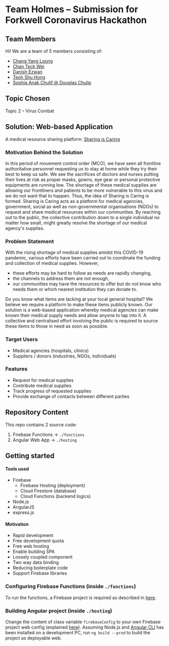 # Team Holmes &#8211; Submission for Forkwell Coronavirus Hackathon

## Team Members
Hi! We are a team of 5 members consisting of:
* [Chang Yang Loong](https://github.com/changyangloong)
* [Chan Teck Wei](https://github.com/chantw)
* [Danish Ezwan](https://github.com/coffeestains1908)
* [Teoh Shu Hong](https://github.com/Harlley7289)
* [Sophia Anak Chulif @ Douglas Chulip](https://github.com/sophiadouglas)

## Topic Chosen
Topic 2 &#8211; Virus Combat

## Solution: Web-based Application
A medical resource sharing platform: [Sharing is Caring](https://neuon-hackathon-holmes.web.app/)

### Motivation Behind the Solution
In this period of movement control order (MCO), we have seen all frontline authoritative personnel requesting us to 
stay at home while they try their best to keep us safe. We see the sacrifices of doctors and nurses putting their lives at risk 
as proper masks, gowns, eye gear or personal protective equipments are running low. The shortage of these medical supplies
are allowing our frontliners and patients to be more vulnerable to this virus and we do not want that to happen. Thus, the idea 
of Sharing is Caring is formed. Sharing is Caring acts as a platform for medical agencies, government, social as well as non-governmental organisations (NGOs) to request and share medical resources within our communities. By reaching out to the public, the 
collective contribution down to a single individual no matter how small, might greatly resolve the shortage of our medical agency's supplies. 

### Problem Statement
With the rising shortage of medical supplies amidst this COVID-19 pandemic, various efforts have been carried out 
to coordinate the funding and collection of medical supplies. However, 
* these efforts may be hard to follow as needs are rapidly changing,
* the channels to address them are not enough,
* our communities may have the resources to offer but do not know who needs them or which nearest institution they 
can donate to. 

Do you know what items are lacking at your local general hospital? We believe we require a platform to make these 
items publicly known. Our solution is a web-based application whereby medical agencies can make known their 
medical supply needs and allow anyone to tap into it. A collective and centralised effort involving the public 
is required to source these items to those in need as soon as possible.

### Target Users
* Medical agencies (hospitals, clinics)
* Suppliers / donors (industries, NGOs, individuals)

### Features
* Request for medical supplies
* Contribute medical supplies
* Track progress of requested supplies
* Provide exchange of contacts between different parties

## Repository Content
This repo contains 2 source code:
1. Firebase Functions -> `./functions`
2. Angular Web App -> `./hosting`

## Getting started

#### Tools used
* Firebase
  * Firebase Hosting (deployment)
  * Cloud Firestore (database)
  * Cloud Functions (backend logics)
* Node.js
* AngularJS
* express.js

#### Motivation
* Rapid development
* Free development quota 
* Free web hosting
* Enable building SPA
* Loosely coupled component
* Two way data binding
* Reducing boilerplate code
* Support Firebase libraries

### Configuring Firebase Functions (inside `./functions`)
To run the functions, a Firebase project is required as described in [here](https://firebase.google.com/docs/functions/get-started).

### Building Angular project (inside `./hosting`)
Change the content of class variable `firebaseConfig` to your own Firebase project web config (explained [here](https://support.google.com/firebase/answer/7015592?hl=en)). Assuming Node.js and [Angular CLI](https://angular.io/guide/setup-local) has been installed on a development PC, run `ng build --prod` to build the project as deployable web.

